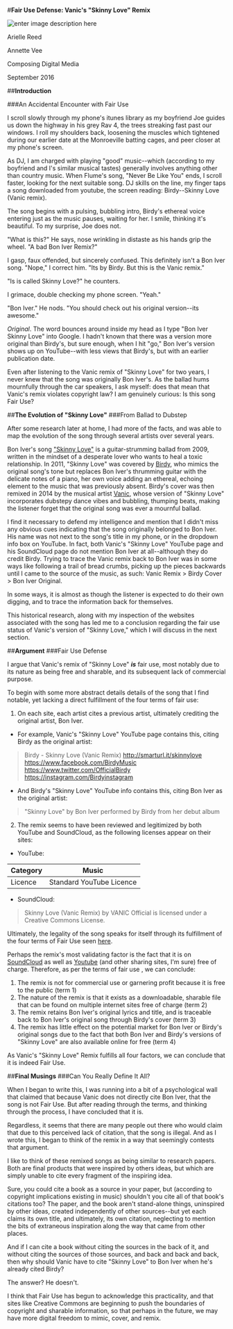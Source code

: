 


#**Fair Use Defense: Vanic's "Skinny Love" Remix**

![enter image description here](https://lh3.googleusercontent.com/-Kxpb1uVjWRc/V-G6etQc9GI/AAAAAAAAALY/56VbEnpXY7EL-OYS-qDOuEzu5iAmin8MgCLcB/s0/images.jpg "Vanic")

Arielle Reed

Annette Vee

Composing Digital Media

September 2016

##**Introduction**

###An Accidental Encounter with Fair Use

I scroll slowly through my phone's itunes library as my boyfriend Joe guides us down the highway in his grey Rav 4, the trees streaking fast past our windows. I roll my shoulders back, loosening the muscles which tightened during our earlier date at the Monroeville batting cages, and peer closer at my phone's screen. 

As DJ, I am charged with playing "good" music--which (according to my boyfriend and I's similar musical tastes) generally involves anything other than country music.  When Flume's song, "Never Be Like You" ends, I scroll faster, looking for the next suitable song. DJ skills on the line, my finger taps a song downloaded from youtube, the screen reading: Birdy--Skinny Love (Vanic remix). 

The song begins with a pulsing, bubbling intro, Birdy's ethereal voice entering just as the music pauses, waiting for her. I smile, thinking it's beautiful. To my surprise, Joe does not.

"What is this?" He says, nose wrinkling in distaste as his hands grip the wheel. "A bad Bon Iver Remix?" 

I gasp, faux offended, but sincerely confused. This definitely isn't a Bon Iver song. "Nope," I correct him. "Its by Birdy. But this is the Vanic remix."

"Is is called Skinny Love?" he counters. 

I grimace, double checking my phone screen. "Yeah." 

"Bon Iver." He nods. "You should check out his original version--its awesome."

_Original_. The word bounces around inside my head as I type "Bon Iver Skinny Love" into Google. I hadn't known that there was a version more original than Birdy's, but sure enough, when I hit "go," Bon Iver's version shows up on YouTube--with less views that Birdy's, but with an earlier publication date. 

Even after listening to the Vanic remix of "Skinny Love" for two years, I never knew that the song was originally Bon Iver's. As the ballad hums mournfully through the car speakers, I ask myself: does that mean that Vanic's remix violates copyright law? I am genuinely curious: Is this song Fair Use? 


##**The Evolution of "Skinny Love"**
###From Ballad to Dubstep

After some research later at home, I had more of the facts, and was able to map the evolution of the song through several artists over several years. 

Bon Iver's song ["Skinny Love"](https://www.youtube.com/watch?v=ssdgFoHLwnk) is a guitar-strumming ballad from 2009, written in the mindset of a desperate lover who wants to heal a toxic relationship. In 2011, "Skinny Love" was covered by [Birdy](https://www.youtube.com/watch?v=aNzCDt2eidg), who mimics the original song's tone but replaces Bon Iver's thrumming guitar with the delicate notes of a piano, her own voice adding an ethereal, echoing element to the music that was previously absent. Birdy's cover was then remixed in 2014 by the musical artist [Vanic](https://soundcloud.com/djvanic/skinny-love-vanic), whose version of "Skinny Love" incorporates dubstepy dance vibes and bubbling, thumping beats, making the listener forget that the original song was ever a mournful ballad.

I find it necessary to defend my intelligence and mention that I didn't miss any obvious cues indicating that the song originally belonged to Bon Iver. His name was not next to the song's title in my phone, or in the dropdown info box on YouTube. In fact, both Vanic's  "Skinny Love" YouTube page and his SoundCloud page do not mention Bon Iver at all--although they do credit Birdy. Trying to trace the Vanic remix back to Bon Iver was in some ways like following a trail of bread crumbs, picking up the pieces backwards until I came to the source of the music, as such: Vanic Remix > Birdy Cover > Bon Iver Original. 

In some ways, it is almost as though the listener is expected to do their own digging, and to trace the information back for themselves. 

This historical research, along with my inspection of the websites associated with the song has led me to a conclusion regarding the fair use status of Vanic's version of "Skinny Love," which I will discuss in the next section. 


##**Argument**
###Fair Use Defense

I argue that Vanic's remix of "Skinny Love" _**is**_ fair use, most notably due to its nature as being free and sharable, and its subsequent lack of commercial purpose.

To begin with some more abstract details details of the song that I find notable, yet lacking a direct fulfillment of the four terms of fair use:

1. On each site, each artist cites a previous artist, ultimately crediting the original artist, Bon Iver.  

  * For example, Vanic's "Skinny Love" YouTube page contains this, citing Birdy as the original artist:
> Birdy - Skinny Love (Vanic Remix) 
> http://smarturl.it/skinnylove
https://www.facebook.com/BirdyMusic
https://www.twitter.com/OfficialBirdy
https://instagram.com/Birdyinstagram

  * And Birdy's "Skinny Love" YouTube info contains this, citing Bon Iver as the original artist:
>"Skinny Love" by Bon Iver performed by Birdy from her debut album

2. The remix seems to have been reviewed and legitimized by both YouTube and SoundCloud, as the following licenses appear on their sites:

  * YouTube:

| Category | Music |
| --- | --- |
| Licence |Standard YouTube Licence |


  * SoundCloud:

>Skinny Love (Vanic Remix) by VANIC Official is licensed under a  Creative Commons License.

Ultimately, the legality of the song speaks for itself through its fulfillment of the four terms of Fair Use seen [here](https://www.law.cornell.edu/uscode/text/17/107). 

Perhaps the remix's most validating factor is the fact that it is on [SoundCloud](https://soundcloud.com/djvanic/skinny-love-vanic) as well as [Youtube](https://www.youtube.com/watch?v=37DIzz5Q2bM) (and other sharing sites, I'm sure) free of charge. Therefore, as per the terms of fair use , we can conclude:

1.  The remix is not for commercial use or garnering profit because it is free to the public (term 1) 
2.  The nature of the remix is that it exists as a downloadable, sharable file that can be found on multiple internet sites free of charge (term 2)
3. The remix retains Bon Iver's original lyrics and title, and is traceable back to Bon Iver's original song through Birdy's cover (term 3)
4. The remix has little effect on the potential market for Bon Iver or Birdy's original songs due to the fact that both Bon Iver and Birdy's versions of "Skinny Love" are also available online for free (term 4)

As Vanic's "Skinny Love" Remix fulfills all four factors, we can conclude that it is indeed Fair Use. 

##**Final Musings**
###Can You Really Define It All?

When I began to write this, I was running into a bit of a psychological wall that claimed that because Vanic does not directly cite Bon Iver, that the song is not Fair Use. But after reading through the terms, and thinking through the process, I have concluded that it is. 

Regardless, it seems that there are many people out there who would claim that due to this perceived lack of citation, that the song is illegal. And as I wrote this, I began to think of the remix in a way that seemingly contests that argument. 

I like to think of these remixed songs as being similar to research papers. Both are final products that were inspired by others ideas, but which are simply unable to cite every fragment of the inspiring idea. 

Sure, you could cite a book as a source in your paper, but (according to copyright implications existing in music) shouldn't you cite all of that book's citations too? The paper, and the book aren't stand-alone things, uninspired by other ideas, created independently of other sources--but yet each  claims its own title, and ultimately, its own citation, neglecting to mention the bits of extraneous inspiration along the way that came from other places. 

And if I can cite a book without citing the sources in the back of it, and without citing the sources of those sources, and back and back and back, then why should Vanic have to cite "Skinny Love" to Bon Iver when he's already cited Birdy?

The answer? He doesn't. 

I think that Fair Use has begun to acknowledge this practicality, and that sites like Creative Commons are beginning to push the boundaries of copyright and sharable information, so that perhaps in the future, we may have more digital freedom to mimic, cover, and remix. 


